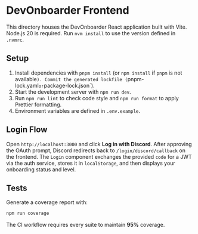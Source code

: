 # DevOnboarder Frontend

This directory houses the DevOnboarder React application built with Vite.
Node.js 20 is required. Run `nvm install` to use the version defined in `.nvmrc`.

## Setup
1. Install dependencies with `pnpm install` (or `npm install` if `pnpm` is not available`). Commit the generated lockfile (`pnpm-lock.yaml` or `package-lock.json`).
2. Start the development server with `npm run dev`.
3. Run `npm run lint` to check code style and `npm run format` to apply Prettier formatting.
4. Environment variables are defined in `.env.example`.

## Login Flow

Open `http://localhost:3000` and click **Log in with Discord**.
After approving the OAuth prompt, Discord redirects back to
`/login/discord/callback` on the frontend. The `Login` component exchanges the
provided `code` for a JWT via the auth service, stores it in `localStorage`, and
then displays your onboarding status and level.

## Tests

Generate a coverage report with:

```bash
npm run coverage
```

The CI workflow requires every suite to maintain **95%** coverage.

